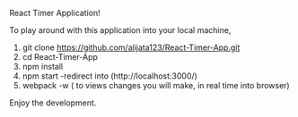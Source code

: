 React Timer Application!

To play around with this application into your local machine,

1. git clone https://github.com/alijata123/React-Timer-App.git
2. cd React-Timer-App
3. npm install
4. npm start
   -redirect into (http://localhost:3000/)
5. webpack -w ( to views changes you will make, in real time into browser)

Enjoy the development.
